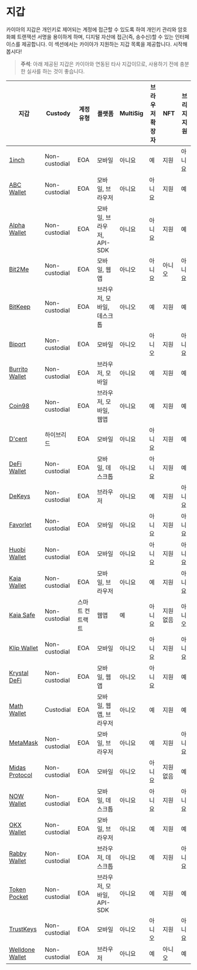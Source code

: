 # 지갑

카이아의 지갑은 개인키로 제어되는 계정에 접근할 수 있도록 하여 개인키 관리와 암호화폐 트랜잭션 서명을 용이하게 하며, 디지털 자산에 접근(즉, 송수신)할 수 있는 인터페이스를 제공합니다. 이 섹션에서는 카이아가 지원하는 지갑 목록을 제공합니다. 시작해 봅시다!

> **주석**: 아래 제공된 지갑은 카이아와 연동된 타사 지갑이므로, 사용하기 전에 충분한 실사를 하는 것이 좋습니다.

| 지갑                                                 | Custody       | 계정 유형    | 플랫폼                | MultiSig | 브라우저 확장자 | NFT   | 브리지 지원 |
| -------------------------------------------------- | ------------- | -------- | ------------------ | -------- | -------- | ----- | ------ |
| [1inch](https://1inch.io/wallet/)                  | Non-custodial | EOA      | 모바일                | 아니요      | 예        | 지원    | 아니요    |
| [ABC Wallet](https://myabcwallet.io/en/)           | Non-custodial | EOA      | 모바일, 브라우저          | 아니요      | 아니요      | 지원    | 예      |
| [Alpha Wallet](https://alphawallet.com/)           | Non-custodial | EOA      | 모바일, 브라우저, API-SDK | 아니요      | 아니요      | 지원    | 예      |
| [Bit2Me](https://bit2me.com/suite/wallet-klaytn)   | Non-custodial | EOA      | 모바일, 웹 앱           | 아니오      | 아니요      | 아니오   | 아니요    |
| [BitKeep](https://bitkeep.com/)                    | Non-custodial | EOA      | 브라우저, 모바일, 데스크톱    | 아니오      | 예        | 지원    | 예      |
| [Biport](https://biport.io/#/)                     | Non-custodial | EOA      | 모바일                | 아니오      | 아니오      | 지원    | 아니요    |
| [Burrito Wallet](https://www.burritowallet.com/en) | Non-custodial | EOA      | 브라우저, 모바일          | 아니요      | 예        | 지원    | 예      |
| [Coin98](https://coin98.com/)                      | Non-custodial | EOA      | 브라우저, 모바일, 웹앱      | 아니요      | 예        | 지원    | 예      |
| [D'cent](https://dcentwallet.com/)                 | 하이브리드         | EOA      | 모바일                | 아니요      | 아니요      | 지원    | 예      |
| [DeFi Wallet](https://crypto.com/defi-wallet)      | Non-custodial | EOA      | 모바일, 데스크톱          | 아니요      | 아니요      | 지원    | 예      |
| [DeKeys](https://www.atomrigs.io/)                 | Non-custodial | EOA      | 브라우저               | 아니요      | 예        | 지원    | 아니요    |
| [Favorlet](https://favorlet.io/)                   | Non-custodial | EOA      | 모바일                | 아니요      | 아니요      | 지원    | 아니요    |
| [Huobi Wallet](https://www.itoken.com/en)          | Non-custodial | EOA      | 모바일                | 아니요      | 아니요      | 지원    | 아니요    |
| [Kaia Wallet](https://www.kaiawallet.io/en_US/)    | Non-custodial | EOA      | 모바일, 브라우저          | 아니요      | 예        | 지원    | 아니요    |
| [Kaia Safe](https://safe.kaia.io/)                 | Non-custodial | 스마트 컨트랙트 | 웹앱                 | 예        | 아니요      | 지원 없음 | 아니오    |
| [Klip Wallet](https://klipwallet.com/)             | Non-custodial | EOA      | 모바일                | 아니오      | 아니요      | 지원    | 아니요    |
| [Krystal DeFi](https://krystal.app/)               | Non-custodial | EOA      | 모바일, 웹 앱           | 아니오      | 아니요      | 지원    | 예      |
| [Math Wallet](https://mathwallet.org/en-us/)       | Custodial     | EOA      | 모바일, 웹 앱, 브라우저     | 아니오      | 예        | 지원    | 예      |
| [MetaMask](https://metamask.io/)                   | Non-custodial | EOA      | 모바일, 브라우저          | 아니요      | 예        | 지원    | 아니요    |
| [Midas Protocol](https://midasprotocol.io/)        | Non-custodial | EOA      | 모바일                | 아니오      | 아니요      | 지원 없음 | 예      |
| [NOW Wallet](https://walletnow.app/)               | Non-custodial | EOA      | 모바일, 데스크톱          | 아니요      | 아니요      | 지원    | 아니요    |
| [OKX Wallet](https://www.okx.com/web3)             | Non-custodial | EOA      | 모바일, 브라우저          | 아니요      | 예        | 지원    | 예      |
| [Rabby Wallet](https://rabby.io/)                  | Non-custodial | EOA      | 브라우저, 데스크톱         | 아니요      | 예        | 지원    | 아니요    |
| [Token Pocket](https://www.tokenpocket.pro/en)     | Non-custodial | EOA      | 브라우저, 모바일, API-SDK | 아니요      | 예        | 지원    | 예      |
| [TrustKeys](https://trustkeys.network/)            | Non-custodial | EOA      | 모바일                | 아니오      | 아니오      | 지원    | 아니요    |
| [Welldone Wallet](https://welldonestudio.io/)      | Non-custodial | EOA      | 브라우저               | 아니요      | 예        | 아니오   | 예      |
